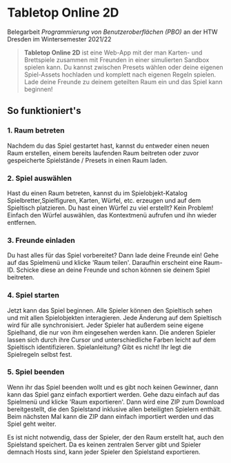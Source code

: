 # Tabletop Online 2D
Belegarbeit _Programmierung von Benutzeroberflächen (PBO)_ an der HTW Dresden im Wintersemester 2021/22

> **Tabletop Online 2D** ist eine Web-App mit der man Karten- und Brettspiele zusammen mit Freunden in einer simulierten Sandbox spielen kann. Du kannst zwischen Presets wählen oder deine eigenen Spiel-Assets hochladen und komplett nach eigenen Regeln spielen. Lade deine Freunde zu deinem geteilten Raum ein und das Spiel kann beginnen!


## So funktioniert's

### 1. Raum betreten
Nachdem du das Spiel gestartet hast, kannst du entweder einen neuen Raum erstellen, einem bereits laufenden Raum beitreten oder zuvor gespeicherte Spielstände / Presets in einen Raum laden.


### 2. Spiel auswählen
Hast du einen Raum betreten, kannst du im Spielobjekt-Katalog Spielbretter,Spielfiguren, Karten, Würfel, etc. erzeugen und auf dem Spieltisch platzieren. Du hast einen Würfel zu viel erstellt? Kein Problem! Einfach den Würfel auswählen, das Kontextmenü aufrufen und ihn wieder entfernen.


### 3. Freunde einladen
Du hast alles für das Spiel vorbereitet? Dann lade deine Freunde ein! Gehe auf das Spielmenü und klicke 'Raum teilen'. Daraufhin erscheint eine Raum-ID. Schicke diese an deine Freunde und schon können sie deinem Spiel beitreten.


### 4. Spiel starten
Jetzt kann das Spiel beginnen. Alle Spieler können den Spieltisch sehen und mit allen Spielobjekten interagieren. Jede Änderung auf dem Spieltisch wird für alle synchronisiert. Jeder Spieler hat außerdem seine eigene Spielhand, die nur von ihm eingesehen werden kann. Die anderen Spieler lassen sich durch ihre Cursor und unterschiedliche Farben leicht auf dem Spieltisch identifizieren. Spielanleitung? Gibt es nicht! Ihr legt die Spielregeln selbst fest.


### 5. Spiel beenden
Wenn ihr das Spiel beenden wollt und es gibt noch keinen Gewinner, dann kann das Spiel ganz einfach exportiert werden. Gehe dazu einfach auf das Spielmenü und klicke 'Raum exportieren'. Dann wird eine ZIP zum Download bereitgestellt, die den Spielstand inklusive allen beteiligten Spielern enthält. Beim nächsten Mal kann die ZIP dann einfach importiert werden und das Spiel geht weiter.<br>

Es ist nicht notwendig, dass der Spieler, der den Raum erstellt hat, auch den Spielstand speichert. Da es keinen zentralen Server gibt und Spieler demnach Hosts sind, kann jeder Spieler den Spielstand exportieren.